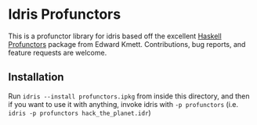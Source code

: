 Idris Profunctors
=================

This is a profunctor library for idris based off the excellent [Haskell Profunctors](https://github.com/ekmett/profunctors) package from Edward Kmett.  Contributions, bug reports, and feature requests are welcome.

Installation
------------

Run `idris --install profunctors.ipkg` from inside this directory, and then if
you want to use it with anything, invoke idris with `-p profunctors` (i.e.
`idris -p profunctors hack_the_planet.idr`)
